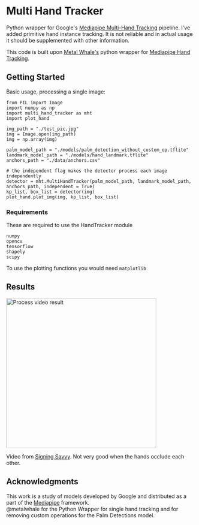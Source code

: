 # Multi Hand Tracker

Python wrapper for Google's [Mediapipe Multi-Hand Tracking](https://github.com/google/mediapipe/blob/master/mediapipe/docs/multi_hand_tracking_mobile_gpu.md) pipeline. I've added primitive hand instance tracking. It is not reliable and in actual usage it should be supplemented with other information.

This code is built upon [Metal Whale's](https://github.com/metalwhale/hand_tracking) python wrapper for [Mediapipe Hand Tracking](https://github.com/google/mediapipe/blob/master/mediapipe/docs/hand_tracking_mobile_gpu.md).

## Getting Started

Basic usage, processing a single image:
``` 
from PIL import Image
import numpy as np
import multi_hand_tracker as mht
import plot_hand

img_path = "./test_pic.jpg"
img = Image.open(img_path)
img = np.array(img)

palm_model_path = "./models/palm_detection_without_custom_op.tflite"
landmark_model_path = "./models/hand_landmark.tflite"
anchors_path = "./data/anchors.csv" 

# the independent flag makes the detector process each image independently
detector = mht.MultiHandTracker(palm_model_path, landmark_model_path, anchors_path, independent = True)
kp_list, box_list = detector(img)
plot_hand.plot_img(img, kp_list, box_list)
```

### Requirements

These are required to use the HandTracker module

```
numpy
opencv
tensorflow
shapely
scipy
```
To use the plotting functions you would need `matplotlib`

## Results

<img src="https://github.com/JuliaPoo/MultiHand-Tracking/blob/master/test2.gif" alt="Process video result" width="400">

Video from [Signing Savvy](https://www.signingsavvy.com/sign/HAVE%20A%20GOOD%20DAY/8194/1). Not very good when the hands occlude each other.

## Acknowledgments

This work is a study of models developed by Google and distributed as a part of the [Mediapipe](https://github.com/google/mediapipe) framework.   
@metalwhale for the Python Wrapper for single hand tracking and for removing custom operations for the Palm Detections model.
